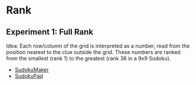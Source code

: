 # Rank
## Experiment 1: Full Rank
Idea: Each row/column of the grid is interpreted as a number, read from the position nearest to the clue outside the grid.
These numbers are ranked from the smallest (rank 1) to the greatest (rank 36 in a 9x9 Sudoku).

* [SudokuMaker](https://sudokumaker.app/?puzzle=N4IgZg9gTgtghgFwGoFMoGcCWEB2IBcIAjAHQCsJADCADQgAOArgF7MA2KBoOcMnhtEHEYIAFtAIgAwqKiZ0AFQj1R6ANaZBAYwgw%2BOBJMBEBAAIAyowAmENYwA6OUwDFGbNiYBKcHGpNa2jCjoJhAiWJYoJmKRAOZylg6mAIIGmAC0ANI4mDGihnRaKG7oBADaoABucAH8ABwAvjSV1YEEACyNzTUEAJydIFXd%2BADM-YOt%2BADsYy38RDNDZAsTAEzL-ABs6wRLTQOzBNN74-xrxwf4DedDW9cTfXdz2-gdjwSjbyPPt10T85%2B7X78V5AghnUH4B4Qo4Qq4Qn77IZQxETQEo4HPcHo97PGHYy7Pf4QkH4rEnAhw-EI8n4In4vE0j4QtE05E0hkXOmM55si4si6Umlki7Ui4k1nPJn48UXYVDQV876E3GY54KoYcoZci5SmmioYypHPfla41Kz6a%2B7PQ0TdUTXWy%2BoAXQKuHQCCgcEwBhK%2BHKIAQAE96PxKP0gyGCEQ6FAUDFsDhfaVKDQUynoxmaCsszm06maJno9ni-m84WcyXhjQq1W2jQ63WyDQm02a9X6x3G83u23a53uy2aBshyPJjQx2PajQp1Ph3PxwvJ9Pl-PhxOFzPp07%2Bjw%2BJIXG5PN41III6dKJRsww4J6YEnQGfJAgUAAPfIB1%2BGQhEQRYZih8g6G8GIOAIFMQHdKAbBQAB1TBLDEMCqCvSDoMkABiMAsOwwQwEwNwMIvIjqHDYN%2BA-N9T0-SQVl-TB-yQpshBwEDQzoVC1Fg%2BDEPwShkPYj00MITDsKw3D8LYQjiJIvZH0IZ9KLoBSvxAYY6IY3jAOY1iwIEqDOLghDRCQy89KEkARNE8SCOE6SZIfMin2opTqMINp1IApjgNA3izIM7jjM00yIMEziMNEsS6DwmyLLskBSMjeTnIolSyA8xigJYnzwI4rijJMlDQvIyycKiiSpOI%2BLZMcpLFJSyQNnSzSvKytiQv0vKeL44LcvCiLrMk2zpKqhzEvqlzKMISYmr4lqdN89roMMrr%2BMWsLhIisABoqoiRoDGrxvqwhahmrTvLa3LlsC7rCo6vqrLKmL0LihLyOUqjJpAHpTrm7K-M667Vt6jb%2BsewbYuG16nLq97v2odj6M8zL5pyoqroK-77tK8ByqGyqodq99YeIH8EY02bkb%2BtaAYx6mscinGnpe6qxveiaVKIWiyaR7SqcugLaeBizNu2vHdoJw7iaINTuYy3mLrRgWgtu8ySoZ6LweeyGWbe5Kpfc2XmsphWOvR5XMZBh7Gc15nRt1mHXOINLDYp%2BXdOps2bot4XQetnaLz2uTJcdohGpds7Wvd-n8vNunLexjX-fs-bWb1kPpvD36TaWpWvbjn2rcTsWA4ltmjuIE7M%2BNqPFZjvOhbVrawaTwODrLqXvqrt2FujlaeqK%2Bmm794vk6D9vHZWeGIMRuXzpr03c6Bgf4-V3GIfxnXoaJifSen8mI5R-7PaXu6V6Hov1-FzfCY%2BlSVi5veebnnva77lX1oLhO161je7a32%2BaIy0frPSOL8F51xPqrEWzcR6t1Tg7T6KwDbAKNt3VG4C37e0bqLS%2BJdr7B0Qc7FBrtn7oJzhA-up9P6ryZtrP%2BN92Y0TDsQg%2BfNX6A0oVA32F8f5X3oQQu%2BGcWFZ3nuQzB%2BdsEwNwaPNuadEGV2EdXMBYiOHv2KtA4e0i4H223ogzuii0FH0Xpwj%2BkjNG8Lwfw8en1hhTz-E-UBZD-IULUYPHBFiZHwN0SpYYu97EgMPh7Yxriz7uNtinHRADCDDAfv41BpCjEuKwRonh4Sx5yJ8UAuJJDHGJPEQ3FJ380myIQT45B2TWHZ2cfk5e1Dz5FLoRE-%2BjDolEIqSI5R1TVHJO4Q03%2BTSGHl2GMw9pSinE01jgU3ptD8YuggoGGAAAjCAbAkzJkAj0cgLpShpAprUQCRBtmbNbIBFY2yKBNl2YBYYRzAL7KbG0bZkxAJXJbNs%2B5NBjlDm2a88cgFJi3KbKQJstQfkUxWBs7ZwwXkUyIJQJ5GyDmHJoDsimbQDlnJRV8i5BYbkopxV8ogjyUXApoL8ogZBtkbBhQcjYYKDkHIBSSxFQLQVYv%2BQcnogLUynPhSij5vyVjItKBCpsXz770pOU2FYeLSjQrFac4lqLAI4pWJS9lTZqXSrpSi9FlzwVMtKFqz5py2XKqbOCrlKKKa-Nsdy0V1ZhUOttZi81Q5rmyr1Sa1sSqvleuGJS7c19pbOnqPUIAA)
* [SudokuPad](https://sudokupad.app/amxt3tkopd)

